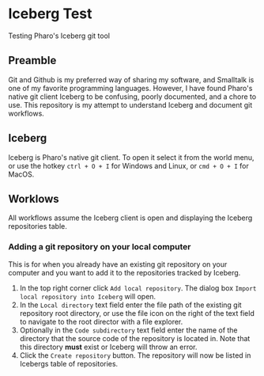 # Iceberg Test
Testing Pharo's Iceberg git tool
## Preamble
Git and Github is my preferred way of sharing my software, and Smalltalk is one of my favorite programming languages. However, I have found Pharo's native git client Iceberg to be confusing, poorly documented, and a chore to use.
This repository is my attempt to understand Iceberg and document git workflows.
## Iceberg
Iceberg is Pharo's native git client. To open it select it from the world menu, or use the hotkey `ctrl + O + I` for Windows and Linux, or `cmd + O + I` for MacOS.
## Worklows
All workflows assume the Iceberg client is open and displaying the Iceberg repositories table.
### Adding a git repository on your local computer
This is for when you already have an existing git repository on your computer and you want to add it to the repositories tracked by Iceberg.
1. In the top right corner click `Add local repository`. The dialog box `Import local repository into Iceberg` will open.
2. In the `Local directory` text field enter the file path of the existing git repository root directory, or use the file icon on the right of the text field to navigate to the root director with a file explorer.
3. Optionally in the `Code subdirectory` text field enter the name of the directory that the source code of the repository is located in. Note that this directory **must** exist or Iceberg will throw an error.
4. Click the `Create repository` button. The repository will now be listed in Icebergs table of repositories.
